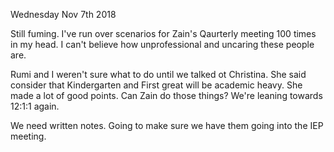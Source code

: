 Wednesday Nov 7th 2018

Still fuming. I've run over scenarios for Zain's Qaurterly meeting 100 times in my head. I can't believe how unprofessional and uncaring these people are.

Rumi and I weren't sure what to do until we talked ot Christina. She said consider that Kindergarten and First great will be academic heavy.  She made a lot of good points. Can Zain do those things? We're leaning towards 12:1:1 again.

We need written notes. Going to make sure we have them going into the IEP meeting.